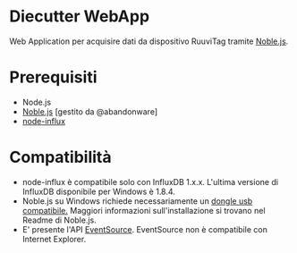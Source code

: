 # Diecutter WebApp

Web Application per acquisire dati da dispositivo RuuviTag tramite [Noble.js](https://github.com/abandonware/noble).

# Prerequisiti
* Node.js
* [Noble.js](https://github.com/abandonware/noble) [gestito da @abandonware]
* [node-influx](https://github.com/node-influx/node-influx)

# Compatibilità
* node-influx è compatibile solo con InfluxDB 1.x.x. L'ultima versione di InfluxDB disponibile per Windows è 1.8.4.
* Noble.js su Windows richiede necessariamente un [dongle usb compatibile.](https://github.com/abandonware/node-bluetooth-hci-socket#windows) Maggiori informazioni sull'installazione si trovano nel Readme di Noble.js.
* E' presente l'API [EventSource](https://developer.mozilla.org/en-US/docs/Web/API/EventSource). EventSource non è compatibile con Internet Explorer.
